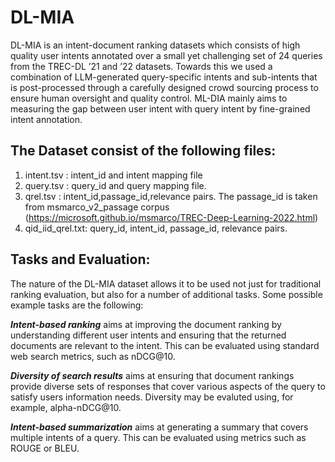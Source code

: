 # DL-MIA
DL-MIA  is an intent-document ranking datasets which consists of high quality user intents annotated over a small yet challenging set of
24 queries from the TREC-DL ’21 and ’22 datasets. Towards this we used a combination of LLM-generated query-specific intents and sub-intents that is post-processed through a carefully designed  crowd sourcing process to ensure human oversight and quality control. ML-DIA mainly aims to measuring the gap between user intent with query intent by fine-grained intent annotation.

## The Dataset consist of the following files:
1. intent.tsv : intent_id and intent mapping file
2. query.tsv : query_id and query mapping file.
3. qrel.tsv : intent_id,passage_id,relevance pairs. The passage_id is taken from msmarco_v2_passage corpus (https://microsoft.github.io/msmarco/TREC-Deep-Learning-2022.html)
4. qid_iid_qrel.txt: query_id, intent_id, passage_id, relevance pairs.

## Tasks and Evaluation:
The nature of the DL-MIA dataset allows it to be used not just for traditional ranking evaluation, but also for a number of additional tasks. Some possible example tasks are the following:

***Intent-based ranking*** aims at improving the document ranking by understanding different user intents and ensuring that the returned documents are relevant to the intent. This can be evaluated using standard web search metrics, such as nDCG@10.
    
***Diversity of search results*** aims at ensuring that document rankings provide diverse sets of responses that cover various aspects of the query to satisfy users information needs. Diversity may be evaluted using, for example, alpha-nDCG@10.

***Intent-based summarization*** aims at generating a summary that covers multiple intents of a query. This can be evaluated using metrics such as ROUGE or BLEU.

